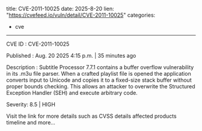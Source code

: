  
title: CVE-2011-10025
date: 2025-8-20
lien: "https://cvefeed.io/vuln/detail/CVE-2011-10025"
categories:
  - cve
---

CVE ID : CVE-2011-10025

Published :  Aug. 20
2025
4:15 p.m. | 35 minutes ago

Description : Subtitle Processor 7.7.1 contains a buffer overflow vulnerability in its .m3u file parser. When a crafted playlist file is opened
the application converts input to Unicode and copies it to a fixed-size stack buffer without proper bounds checking. This allows an attacker to overwrite the Structured Exception Handler (SEH) and execute arbitrary code.

Severity: 8.5 | HIGH

Visit the link for more details
such as CVSS details
affected products
timeline
and more...
